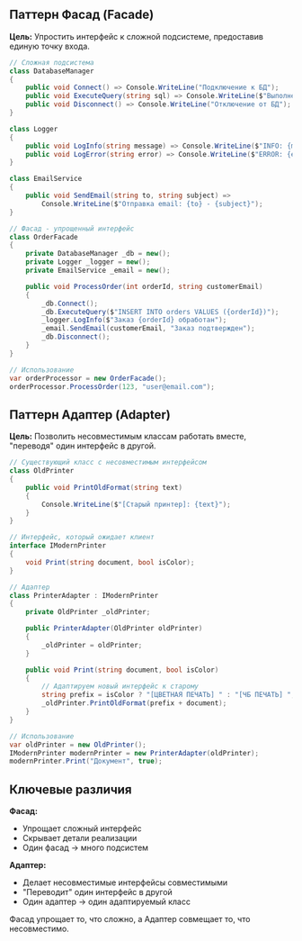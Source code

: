 ## Паттерн Фасад (Facade)

**Цель:** Упростить интерфейс к сложной подсистеме, предоставив единую точку входа.

```csharp
// Сложная подсистема
class DatabaseManager
{
    public void Connect() => Console.WriteLine("Подключение к БД");
    public void ExecuteQuery(string sql) => Console.WriteLine($"Выполнение: {sql}");
    public void Disconnect() => Console.WriteLine("Отключение от БД");
}

class Logger
{
    public void LogInfo(string message) => Console.WriteLine($"INFO: {message}");
    public void LogError(string error) => Console.WriteLine($"ERROR: {error}");
}

class EmailService
{
    public void SendEmail(string to, string subject) => 
        Console.WriteLine($"Отправка email: {to} - {subject}");
}

// Фасад - упрощенный интерфейс
class OrderFacade
{
    private DatabaseManager _db = new();
    private Logger _logger = new();
    private EmailService _email = new();

    public void ProcessOrder(int orderId, string customerEmail)
    {
        _db.Connect();
        _db.ExecuteQuery($"INSERT INTO orders VALUES ({orderId})");
        _logger.LogInfo($"Заказ {orderId} обработан");
        _email.SendEmail(customerEmail, "Заказ подтвержден");
        _db.Disconnect();
    }
}

// Использование
var orderProcessor = new OrderFacade();
orderProcessor.ProcessOrder(123, "user@email.com");
```

## Паттерн Адаптер (Adapter)

**Цель:** Позволить несовместимым классам работать вместе, "переводя" один интерфейс в другой.

```csharp
// Существующий класс с несовместимым интерфейсом
class OldPrinter
{
    public void PrintOldFormat(string text)
    {
        Console.WriteLine($"[Старый принтер]: {text}");
    }
}

// Интерфейс, который ожидает клиент
interface IModernPrinter
{
    void Print(string document, bool isColor);
}

// Адаптер
class PrinterAdapter : IModernPrinter
{
    private OldPrinter _oldPrinter;

    public PrinterAdapter(OldPrinter oldPrinter)
    {
        _oldPrinter = oldPrinter;
    }

    public void Print(string document, bool isColor)
    {
        // Адаптируем новый интерфейс к старому
        string prefix = isColor ? "[ЦВЕТНАЯ ПЕЧАТЬ] " : "[ЧБ ПЕЧАТЬ] ";
        _oldPrinter.PrintOldFormat(prefix + document);
    }
}

// Использование
var oldPrinter = new OldPrinter();
IModernPrinter modernPrinter = new PrinterAdapter(oldPrinter);
modernPrinter.Print("Документ", true);
```

## Ключевые различия

**Фасад:**

- Упрощает сложный интерфейс
- Скрывает детали реализации
- Один фасад → много подсистем

**Адаптер:**

- Делает несовместимые интерфейсы совместимыми
- "Переводит" один интерфейс в другой
- Один адаптер → один адаптируемый класс

Фасад упрощает то, что сложно, а Адаптер совмещает то, что несовместимо.